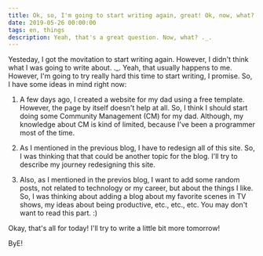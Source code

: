 ```yaml
---
title: Ok, so, I'm going to start writing again, great! Ok, now, what?
date: 2019-05-26 00:00:00
tags: en, things
description: Yeah, that's a great question. Now, what? ._.
---
```


Yesteday, I got the movitation to start writing again. However, I didn't think
what I was going to write about. .\_. Yeah, that usually happens to me. However,
I'm going to try really hard this time to start writing, I promise. So, I have
some ideas in mind right now:

1) A few days ago, I created a website for my dad using a free template. However,
the page by itself doesn't help at all. So, I think I should start doing some
Community Management (CM) for my dad. Although, my knowledge about CM is kind of
limited, because I've been a programmer most of the time.

2) As I mentioned in the previous blog, I have to redesign all of this site. So,
I was thinking that that could be another topic for the blog. I'll try to describe my
journey redesigning this site.

3) Also, as I mentioned in the previos blog, I want to add some random posts, not
related to technology or my career, but about the things I like. So, I was thinking
about adding a blog about my favorite scenes in TV shows, my ideas about being
productive, etc., etc., etc. You may don't want to read this part. :)

Okay, that's all for today! I'll try to write a little bit more tomorrow!

ByE!
